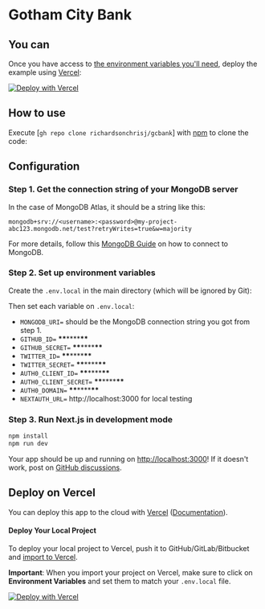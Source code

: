 # Gotham City Bank

## You can

Once you have access to [the environment variables you'll need](#step-2-set-up-environment-variables), deploy the example using [Vercel](https://vercel.com?utm_source=github&utm_medium=readme&utm_campaign=next-example):

[![Deploy with Vercel](https://vercel.com/button)](https://vercel.com/new/git/external?repository-url=https://github.com/richardsonchrisj/gcbank.git)

## How to use

Execute [`gh repo clone richardsonchrisj/gcbank`] with [npm](https://docs.npmjs.com/cli/init) to clone the code:

## Configuration

### Step 1. Get the connection string of your MongoDB server

In the case of MongoDB Atlas, it should be a string like this:

```
mongodb+srv://<username>:<password>@my-project-abc123.mongodb.net/test?retryWrites=true&w=majority
```

For more details, follow this [MongoDB Guide](https://docs.mongodb.com/guides/server/drivers/) on how to connect to MongoDB.

### Step 2. Set up environment variables

Create the `.env.local` in the main directory (which will be ignored by Git):

Then set each variable on `.env.local`:

- `MONGODB_URI=` should be the MongoDB connection string you got from step 1.
- `GITHUB_ID=` **\*\***\*\*\*\***\*\***
- `GITHUB_SECRET=` **\*\***\*\*\*\***\*\***
- `TWITTER_ID=` **\*\***\*\*\*\***\*\***
- `TWITTER_SECRET=` **\*\***\*\*\*\***\*\***
- `AUTH0_CLIENT_ID=` **\*\***\*\*\*\***\*\***
- `AUTH0_CLIENT_SECRET=` **\*\***\*\*\*\***\*\***
- `AUTH0_DOMAIN=` **\*\***\*\*\*\***\*\***
- `NEXTAUTH_URL=` http://localhost:3000 for local testing

### Step 3. Run Next.js in development mode

```bash
npm install
npm run dev

```

Your app should be up and running on [http://localhost:3000](http://localhost:3000)! If it doesn't work, post on [GitHub discussions](https://github.com/vercel/next.js/discussions).

## Deploy on Vercel

You can deploy this app to the cloud with [Vercel](https://vercel.com?utm_source=github&utm_medium=readme&utm_campaign=next-example) ([Documentation](https://nextjs.org/docs/deployment)).

#### Deploy Your Local Project

To deploy your local project to Vercel, push it to GitHub/GitLab/Bitbucket and [import to Vercel](https://vercel.com/import/git?utm_source=github&utm_medium=readme&utm_campaign=next-example).

**Important**: When you import your project on Vercel, make sure to click on **Environment Variables** and set them to match your `.env.local` file.

[![Deploy with Vercel](https://vercel.com/button)](https://vercel.com/new/git/external?repository-url=https://github.com/vercel/next.js/tree/canary/examples/with-mongodb-mongoose&project-name=with-mongodb-mongoose&repository-name=with-mongodb-mongoose&env=MONGODB_URI&envDescription=Required%20to%20connect%20the%20app%20with%20MongoDB&envLink=https://github.com/vercel/next.js/tree/canary/examples/with-mongodb-mongoose%23step-2-set-up-environment-variables)

[gcb-img]: https://github.com/richardsonchrisj/gcbank/blob/main/public/images/BTAS.png
